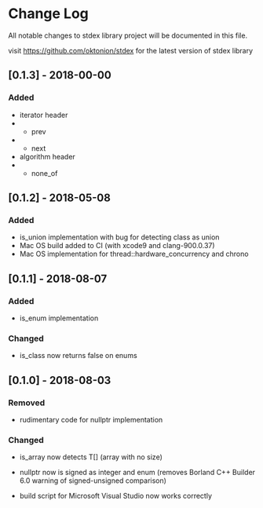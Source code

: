 # Change Log

All notable changes to stdex library project will be documented in this file.

visit https://github.com/oktonion/stdex for the latest version of stdex library

## [0.1.3] - 2018-00-00

### Added

- iterator header
- - prev
- - next
- algorithm header
- - none_of

## [0.1.2] - 2018-05-08

### Added

- is_union implementation with bug for detecting class as union
- Mac OS build added to CI (with xcode9 and clang-900.0.37)
- Mac OS implementation for thread::hardware_concurrency and chrono

## [0.1.1] - 2018-08-07

### Added

- is_enum implementation

### Changed

- is_class now returns false on enums

## [0.1.0] - 2018-08-03

### Removed

- rudimentary code for nullptr implementation
 
### Changed

- is_array now detects T[] (array with no size)
- nullptr now is signed as integer and enum (removes Borland C++ Builder 6.0 warning of signed-unsigned comparison)
  
- build script for Microsoft Visual Studio now works correctly